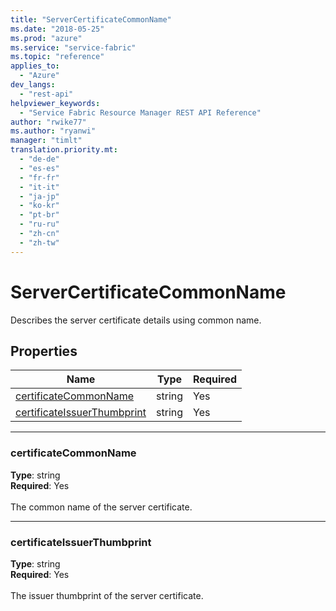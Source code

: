```yaml
---
title: "ServerCertificateCommonName"
ms.date: "2018-05-25"
ms.prod: "azure"
ms.service: "service-fabric"
ms.topic: "reference"
applies_to: 
  - "Azure"
dev_langs: 
  - "rest-api"
helpviewer_keywords: 
  - "Service Fabric Resource Manager REST API Reference"
author: "rwike77"
ms.author: "ryanwi"
manager: "timlt"
translation.priority.mt: 
  - "de-de"
  - "es-es"
  - "fr-fr"
  - "it-it"
  - "ja-jp"
  - "ko-kr"
  - "pt-br"
  - "ru-ru"
  - "zh-cn"
  - "zh-tw"
---
```

# ServerCertificateCommonName

Describes the server certificate details using common name.

## Properties

| Name | Type | Required |
| --- | --- | --- |
| [certificateCommonName](#certificatecommonname) | string | Yes |
| [certificateIssuerThumbprint](#certificateissuerthumbprint) | string | Yes |

____
### certificateCommonName
__Type__: string <br/>
__Required__: Yes<br/>
<br/>
The common name of the server certificate.

____
### certificateIssuerThumbprint
__Type__: string <br/>
__Required__: Yes<br/>
<br/>
The issuer thumbprint of the server certificate.
